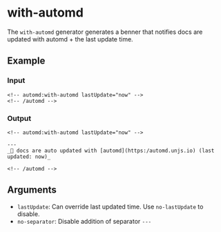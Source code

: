 # with-automd

The `with-automd` generator generates a benner that notifies docs are updated with automd + the last update time.

<!-- automd:example generator=with-automd lastUpdate="now" -->

## Example

### Input

    <!-- automd:with-automd lastUpdate="now" -->
    <!-- /automd -->

### Output

    <!-- automd:with-automd lastUpdate="now" -->
    
    ---
    _🤖 docs are auto updated with [automd](https:/automd.unjs.io) (last updated: now)_
    
    <!-- /automd -->

<!-- /automd -->

## Arguments

- `lastUpdate`: Can override last updated time. Use `no-lastUpdate` to disable.
- `no-separator`: Disable addition of separator `---`
